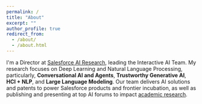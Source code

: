 ```yaml
---
permalink: /
title: "About"
excerpt: ""
author_profile: true
redirect_from: 
  - /about/
  - /about.html
---
```


<!-- ## Welcome! -->

<!-- <p align="center">
  <img src="https://jasonwu0731.github.io/images/einstein-scroll.png" width="70" hspace="20">
  <img src="https://jasonwu0731.github.io/images/salesforce.png" width="100" hspace="20"> 
  <img src="https://jasonwu0731.github.io/images/logo_ust.png" width="150" hspace="20">
  <img src="https://jasonwu0731.github.io/images/logo_ntu.png" width="150" hspace="20">
</p> -->

<!-- Chien-Sheng Jason Wu (<font face="KAI">中文：吳建昇</font>) is a Director at [Salesforce AI Research](https://www.salesforceairesearch.com), leading the Interactive AI Team. His research focuses on deep learning and natural language processing, particularly, [Conversational AI and Agents](), [Trustworthy Generative AI](), and [Human-Computer Interaction + NLP](). He received the outstanding paper award at ACL 2019, the best paper award at NLP4ConvAI Workshop @ACL 2019, and the best paper award at ConvAI Workshop @NeurIPS 2019. He serves as program committee for various leading conferences such as ACL/EMNLP/NeurIPS/ICLR, and journals such as the IEEE/ACM TASLP, CSL, and TACL. He won the Salesforce President's Award in 2021 for his research innovation and research-to-product impact. Jason earned his Mphil degree from Electronic & Computer Engineering at the Hong Kong University of Science and Technology ([HKUST](https://hkust.edu.hk/)), working with Prof. [Pascale Fung](https://pascale.home.ece.ust.hk/), and his bachelor’s degree from Electrical Engineering at the National Taiwan University ([NTU](https://www.ntu.edu.tw/english/)). -->

I'm a Director at [Salesforce AI Research](https://www.salesforceairesearch.com), leading the Interactive AI Team. My research focuses on Deep Learning and Natural Language Processing, particularly, **Conversational AI and Agents**, **Trustworthy Generative AI**, **HCI + NLP**, and **Large Language Modeling**. Our team delivers AI solutions and patents to power Salesforce products and frontier incubation, as well as publishing and presenting at top AI forums to impact [academic research](https://scholar.google.com.hk/citations?user=JBnyLicAAAAJ&hl=en). 

<!-- ## News
- 10/2023: Five paper are accepted to [EMNLP 2023](https://2023.emnlp.org/) related to LLM factualness, evaluation, and applications.
- 06/2023: Five paper are accepted to [ACL 2023](https://2023.aclweb.org/) related to instruction learning, summarization, and simplifcation! -->
<!-- - 01/2023: One paper is accepted to [ICLR 2023](https://iclr.cc/) about prompt fusion!
- 01/2023: One paper is accepted to [CHI 2023](https://chi2023.acm.org/) about News coverage diversity!
- 10/2022: Five papers are accepted to [EMNLP 2022](https://2022.emnlp.org/)! Highlight [UnifiedSKG](https://arxiv.org/pdf/2201.05966.pdf) and [Discord Question](https://aclanthology.org/2022.findings-emnlp.380/)
- 06/2022: Seminar talk of NLP applications at [Stanford AI4All](https://hai.stanford.edu/stanford-ai4all).
- 04/2022: Four papers (question generation, factual summarization, query-focused summary) are accepted to [NAACL 2022](https://2022.naacl.org/)!
- 02/2022: Two conversational AI papers (QAConv, DialFact) are accepted to [ACL 2022](https://www.2022.aclweb.org/)!
- 01/2022: Received 2021 Salesforce President's Award for outstanding employees!
- 11/2021: Keynote presentation at [Eval4NLP @ EMNLP](https://eval4nlp.github.io/2021/program.html) - Towards Trustworthy Evaluation and Interpretation for Summarization and Dialogue. Feel free to attend! -->
<!-- - 09/2021: Our [Einstein Conversation Mining](https://www.salesforceben.com/8-new-service-cloud-features-to-supercharge-support-agents/) feature is released to identify types of interactions with customers! -->
<!-- - 06/2021: Seminar talk at [NUS](https://wing-nus.github.io/nlp-seminar/past/) - Conversations as Knowledge: from Question Answering to Summarization. -->
<!-- - 04/2021: Controllable dialogue summarization work is accpeted by [ACL 2021]()! -->
<!-- - 01/2021: GraPPa, a table semantic parsing work, is accpeted by [ICLR 2021](https://iclr.cc/Conferences/2021/Dates)! -->
<!-- - 09/2020: Five papers accepted by [EMNLP 2020](https://2020.emnlp.org/), more details [here](/publications)! -->

<!-- - 04/2020: New SOTA on conversational machine reading with EMT model at [ACL 2020]().
- 12/2019: AOP paper got [Best Paper Award](http://alborz-geramifard.com/workshops/neurips19-Conversational-AI/Main.html) at NeurIPS ConvAI workshop.
- 07/2019: TRADE paper is presented as the [Outstanding Paper](http://www.acl2019.org/EN/winners-of-acl-2019-best-paper-awards.xhtml) at ACL 2019. -->


<!-- ## We Are Hiring!
Please check the [Salesforce AI careers](https://www.salesforceairesearch.com/careers) for our benefits and open positions.  -->


<!--- - 05/2019: Two papers are accepted by [ACL 2019](http://www.acl2019.org/EN/index.xhtml) (Florence, Italy), one for multi-domain dialogue state tracking and the other for dialogue meta-learning [[Info](/publications)]. -->
<!--- 12/2018: Global-to-local memory pointer network is presented at [NeurIPS ConvAI](http://alborz-geramifard.com/workshops/nips18-Conversational-AI/Main.html) (Montreal, Canada) and [ICLR 2019](https://iclr.cc/Conferences/2019) (New Orleans, US). [[Info]](/publications/nips18) -->
<!-- - 08/2018: Large-scale fact-checking paper is accepted by [EMNLP 2018](http://emnlp2018.org/) (Brussels, Belgium). [[Info]](/publications/emnlp18) -->
<!-- - 04/2018: Memory-to-Sequence (Mem2Seq) model is accepted by [ACL 2018](https://acl2018.org/) (Melbourne, Australia). [[Info]](/publications/Mem2Seq) -->


<!-- Dream Big, then try my best to Do Bigger. Please feel free to browse through my profile and contact me.  style="color: #ff0000;" -->

<!-- <p align="center">
  <kbd><img src="https://jasonwu0731.github.io/images/IMG_9466.JPG" alt="Photo"/></kbd>
</p> -->

<!-- For more info
------
More info about configuring academicpages can be found in [the guide](https://academicpages.github.io/markdown/). The [guides for the Minimal Mistakes theme](https://mmistakes.github.io/minimal-mistakes/docs/configuration/) (which this theme was forked from) might also be helpful. -->
